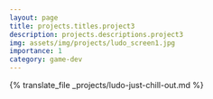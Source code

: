 ```yaml
---
layout: page
title: projects.titles.project3
description: projects.descriptions.project3
img: assets/img/projects/ludo_screen1.jpg
importance: 1
category: game-dev
---
```


{% translate_file _projects/ludo-just-chill-out.md %}
